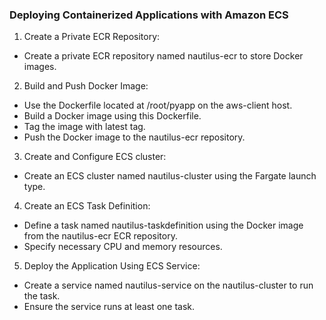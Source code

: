 ### Deploying Containerized Applications with Amazon ECS

1. Create a Private ECR Repository:
- Create a private ECR repository named nautilus-ecr to store Docker images.

2. Build and Push Docker Image:
- Use the Dockerfile located at /root/pyapp on the aws-client host.
- Build a Docker image using this Dockerfile.
- Tag the image with latest tag.
- Push the Docker image to the nautilus-ecr repository.

3. Create and Configure ECS cluster:
- Create an ECS cluster named nautilus-cluster using the Fargate launch type.

4. Create an ECS Task Definition:
- Define a task named nautilus-taskdefinition using the Docker image from the nautilus-ecr ECR repository.
- Specify necessary CPU and memory resources.

5. Deploy the Application Using ECS Service:
- Create a service named nautilus-service on the nautilus-cluster to run the task.
- Ensure the service runs at least one task.